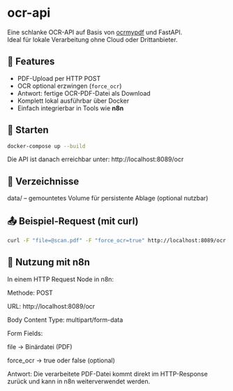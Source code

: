 # ocr-api

Eine schlanke OCR-API auf Basis von [ocrmypdf](https://ocrmypdf.readthedocs.io/) und FastAPI.  
Ideal für lokale Verarbeitung ohne Cloud oder Drittanbieter.

## 🚀 Features

- PDF-Upload per HTTP POST
- OCR optional erzwingen (`force_ocr`)
- Antwort: fertige OCR-PDF-Datei als Download
- Komplett lokal ausführbar über Docker
- Einfach integrierbar in Tools wie **n8n**

## 🔧 Starten

```bash
docker-compose up --build
```

Die API ist danach erreichbar unter:
http://localhost:8089/ocr

## 📁 Verzeichnisse
data/ – gemountetes Volume für persistente Ablage (optional nutzbar)

## 📤 Beispiel-Request (mit curl)
```bash
curl -F "file=@scan.pdf" -F "force_ocr=true" http://localhost:8089/ocr --output result.pdf
```

## 🔁 Nutzung mit n8n
In einem HTTP Request Node in n8n:

Methode: POST

URL: http://localhost:8089/ocr

Body Content Type: multipart/form-data

Form Fields:

file → Binärdatei (PDF)

force_ocr → true oder false (optional)

Antwort:
Die verarbeitete PDF-Datei kommt direkt im HTTP-Response zurück und kann in n8n weiterverwendet werden.
